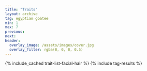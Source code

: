 ```yaml
---
title: "Traits"
layout: archive
tag: egyptian goatee
min: 1
max: 7
previous:
next:
header:
  overlay_image: /assets/images/cover.jpg
  overlay_filter: rgba(0, 0, 0, 0.5)
---
```

{% include_cached trait-list-facial-hair %}
{% include tag-results %}
